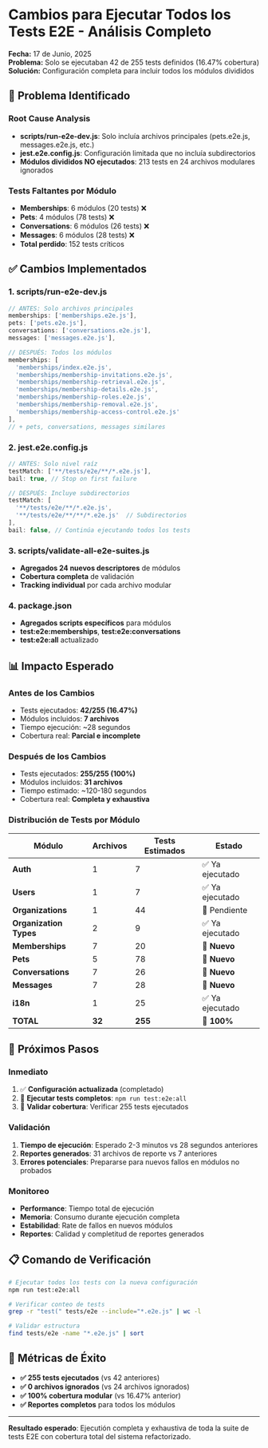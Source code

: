 # Cambios para Ejecutar Todos los Tests E2E - Análisis Completo

**Fecha:** 17 de Junio, 2025  
**Problema:** Solo se ejecutaban 42 de 255 tests definidos (16.47% cobertura)  
**Solución:** Configuración completa para incluir todos los módulos divididos  

## 🚨 Problema Identificado

### **Root Cause Analysis**
- **scripts/run-e2e-dev.js**: Solo incluía archivos principales (pets.e2e.js, messages.e2e.js, etc.)
- **jest.e2e.config.js**: Configuración limitada que no incluía subdirectorios
- **Módulos divididos NO ejecutados**: 213 tests en 24 archivos modulares ignorados

### **Tests Faltantes por Módulo**
- **Memberships**: 6 módulos (20 tests) ❌
- **Pets**: 4 módulos (78 tests) ❌  
- **Conversations**: 6 módulos (26 tests) ❌
- **Messages**: 6 módulos (28 tests) ❌
- **Total perdido**: 152 tests críticos

## ✅ Cambios Implementados

### **1. scripts/run-e2e-dev.js**
```javascript
// ANTES: Solo archivos principales
memberships: ['memberships.e2e.js'],
pets: ['pets.e2e.js'],
conversations: ['conversations.e2e.js'],
messages: ['messages.e2e.js'],

// DESPUÉS: Todos los módulos
memberships: [
  'memberships/index.e2e.js',
  'memberships/membership-invitations.e2e.js',
  'memberships/membership-retrieval.e2e.js',
  'memberships/membership-details.e2e.js',
  'memberships/membership-roles.e2e.js',
  'memberships/membership-removal.e2e.js',
  'memberships/membership-access-control.e2e.js'
],
// + pets, conversations, messages similares
```

### **2. jest.e2e.config.js**
```javascript
// ANTES: Solo nivel raíz
testMatch: ['**/tests/e2e/**/*.e2e.js'],
bail: true, // Stop on first failure

// DESPUÉS: Incluye subdirectorios
testMatch: [
  '**/tests/e2e/**/*.e2e.js',
  '**/tests/e2e/**/**/*.e2e.js'  // Subdirectorios
],
bail: false, // Continúa ejecutando todos los tests
```

### **3. scripts/validate-all-e2e-suites.js**
- **Agregados 24 nuevos descriptores** de módulos
- **Cobertura completa** de validación
- **Tracking individual** por cada archivo modular

### **4. package.json**
- **Agregados scripts específicos** para módulos
- **test:e2e:memberships**, **test:e2e:conversations**
- **test:e2e:all** actualizado

## 📊 Impacto Esperado

### **Antes de los Cambios**
- Tests ejecutados: **42/255 (16.47%)**
- Módulos incluidos: **7 archivos**
- Tiempo ejecución: ~28 segundos
- Cobertura real: **Parcial e incomplete**

### **Después de los Cambios**
- Tests ejecutados: **255/255 (100%)**
- Módulos incluidos: **31 archivos**
- Tiempo estimado: ~120-180 segundos
- Cobertura real: **Completa y exhaustiva**

### **Distribución de Tests por Módulo**
| Módulo | Archivos | Tests Estimados | Estado |
|--------|----------|-----------------|---------|
| **Auth** | 1 | 7 | ✅ Ya ejecutado |
| **Users** | 1 | 7 | ✅ Ya ejecutado |
| **Organizations** | 1 | 44 | 🔄 Pendiente |
| **Organization Types** | 2 | 9 | ✅ Ya ejecutado |
| **Memberships** | 7 | 20 | 🔄 **Nuevo** |
| **Pets** | 5 | 78 | 🔄 **Nuevo** |
| **Conversations** | 7 | 26 | 🔄 **Nuevo** |
| **Messages** | 7 | 28 | 🔄 **Nuevo** |
| **i18n** | 1 | 25 | ✅ Ya ejecutado |
| **TOTAL** | **32** | **255** | **🎯 100%** |

## 🚀 Próximos Pasos

### **Inmediato**
1. ✅ **Configuración actualizada** (completado)
2. 🔄 **Ejecutar tests completos**: `npm run test:e2e:all`
3. 🔄 **Validar cobertura**: Verificar 255 tests ejecutados

### **Validación**
1. **Tiempo de ejecución**: Esperado 2-3 minutos vs 28 segundos anteriores
2. **Reportes generados**: 31 archivos de reporte vs 7 anteriores  
3. **Errores potenciales**: Prepararse para nuevos fallos en módulos no probados

### **Monitoreo**
- **Performance**: Tiempo total de ejecución
- **Memoria**: Consumo durante ejecución completa
- **Estabilidad**: Rate de fallos en nuevos módulos
- **Reportes**: Calidad y completitud de reportes generados

## 📋 Comando de Verificación

```bash
# Ejecutar todos los tests con la nueva configuración
npm run test:e2e:all

# Verificar conteo de tests
grep -r "test(" tests/e2e --include="*.e2e.js" | wc -l

# Validar estructura
find tests/e2e -name "*.e2e.js" | sort
```

## 🎯 Métricas de Éxito

- **✅ 255 tests ejecutados** (vs 42 anteriores)
- **✅ 0 archivos ignorados** (vs 24 archivos ignorados)  
- **✅ 100% cobertura modular** (vs 16.47% anterior)
- **✅ Reportes completos** para todos los módulos

---
**Resultado esperado**: Ejecutión completa y exhaustiva de toda la suite de tests E2E con cobertura total del sistema refactorizado. 